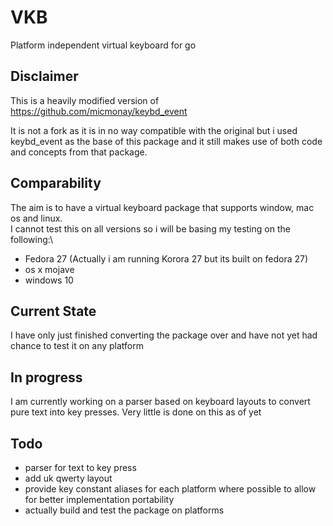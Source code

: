 # VKB
Platform independent virtual keyboard for go

## Disclaimer 
This is a heavily modified version of https://github.com/micmonay/keybd_event

It is not a fork as it is in no way compatible with the original but i used keybd_event as the base of this
package and it still makes use of both code and concepts from that package. 

## Comparability
The aim is to have a virtual keyboard package that supports window, mac os and linux.\
I cannot test this on all versions so i will be basing my testing on the following:\
- Fedora 27 (Actually i am running Korora 27 but its built on fedora 27)
- os x mojave
- windows 10

## Current State
I have only just finished converting the package over and have not yet had chance to test it on any platform

## In progress
I am currently working on a parser based on keyboard layouts to convert pure text into key presses. 
Very little is done on this as of yet

## Todo
- parser for text to key press
- add uk qwerty layout
- provide key constant aliases for each platform where possible to allow for better implementation portability
- actually build and test the package on platforms